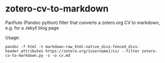 # zotero-cv-to-markdown
Panflute (Pandoc python) filter that converts a zotero.org CV to markdown, e.g. for a Jekyll blog page

Usage:
```shell
pandoc -f html -t markdown-raw_html-native_divs-fenced_divs-header_attributes https://zotero.org/{username}/cv/ --filter zotero-cv-to-markdown.py -s -o cv.md
```

